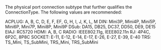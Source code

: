 The physical port connection subtype that further qualifies the ConnectionType. The following values are recommended:

ACPLUG: A, B, C, D, E, F, EF, G, H, I, J, K, L, M
DIN: Mini3P, Mini4P, Mini5P, Mini6P, Mini7P, Mini8P, Mini9P
DSub: DA15, DB25, DC37, DD50, DE9, DE15
EIAJ: RC5720
HDMI: A, B, C
RADIO: IEEE802.11g, IEEE802.11n
RJ: 4P4C, 6P2C, 8P8C
SOCKET: E-11, E-12, E-14, E-17, E-26, E-27, E-39, E-40
TRS: TS_Mini, TS_SubMini, TRS_Mini, TRS_SubMini
